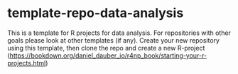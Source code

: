 # template-repo-data-analysis

This is a template for R projects for data analysis. For repositories with other goals please look at other templates (if any). Create your new repository using this template, then clone the repo and create a new R-project (https://bookdown.org/daniel_dauber_io/r4np_book/starting-your-r-projects.html) 
